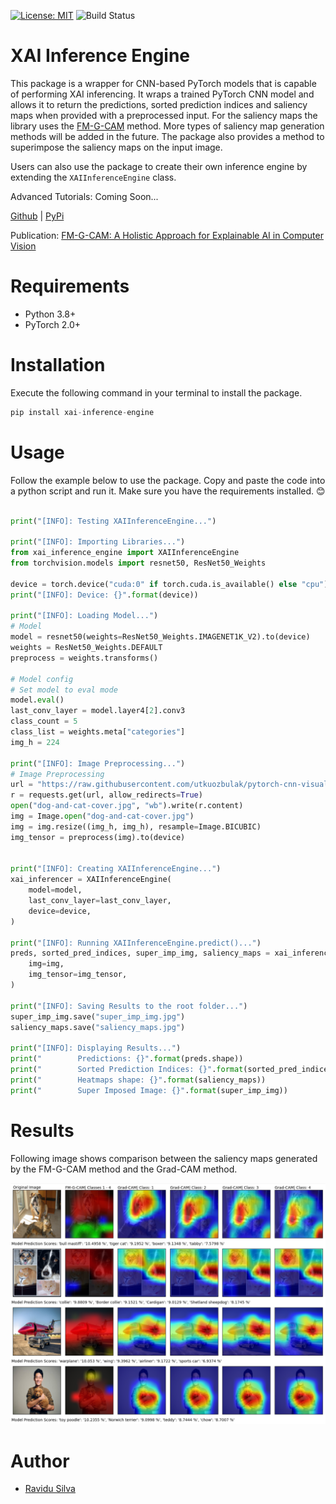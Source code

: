 [![License: MIT](https://img.shields.io/badge/License-MIT-yellow.svg)](https://opensource.org/licenses/MIT)
![Build Status](https://github.com/SuienS/xai-inference-engine/workflows/Tests/badge.svg)


# XAI Inference Engine
This package is a wrapper for CNN-based PyTorch models that is capable of performing XAI inferencing. It wraps a trained PyTorch CNN model and allows it to return the predictions, sorted prediction indices and saliency maps when provided with a preprocessed input. For the saliency maps the library uses the [FM-G-CAM](https://pypi.org/project/xai-inference-engine/) method. More types of saliency map generation methods will be added in the future. The package also provides a method to superimpose the saliency maps on the input image.

Users can also use the package to create their own inference engine by extending the `XAIInferenceEngine` class.

Advanced Tutorials: Coming Soon...

[Github](https://github.com/SuienS/xai-inference-engine) | [PyPi](https://pypi.org/project/xai-inference-engine/)

Publication: [FM-G-CAM: A Holistic Approach for Explainable AI in Computer Vision](https://doi.org/10.48550/arXiv.2312.05975)

# Requirements
- Python 3.8+
- PyTorch 2.0+


# Installation
Execute the following command in your terminal to install the package.
```python
pip install xai-inference-engine
```

# Usage
Follow the example below to use the package. Copy and paste the code into a python script and run it. Make sure you have the requirements installed. 😊

```python

print("[INFO]: Testing XAIInferenceEngine...")

print("[INFO]: Importing Libraries...")
from xai_inference_engine import XAIInferenceEngine
from torchvision.models import resnet50, ResNet50_Weights

device = torch.device("cuda:0" if torch.cuda.is_available() else "cpu")
print("[INFO]: Device: {}".format(device))

print("[INFO]: Loading Model...")
# Model
model = resnet50(weights=ResNet50_Weights.IMAGENET1K_V2).to(device)
weights = ResNet50_Weights.DEFAULT
preprocess = weights.transforms()

# Model config
# Set model to eval mode
model.eval()
last_conv_layer = model.layer4[2].conv3
class_count = 5
class_list = weights.meta["categories"]
img_h = 224

print("[INFO]: Image Preprocessing...")
# Image Preprocessing
url = "https://raw.githubusercontent.com/utkuozbulak/pytorch-cnn-visualizations/master/input_images/cat_dog.png"
r = requests.get(url, allow_redirects=True)
open("dog-and-cat-cover.jpg", "wb").write(r.content)
img = Image.open("dog-and-cat-cover.jpg")
img = img.resize((img_h, img_h), resample=Image.BICUBIC)
img_tensor = preprocess(img).to(device)


print("[INFO]: Creating XAIInferenceEngine...")
xai_inferencer = XAIInferenceEngine(
    model=model,
    last_conv_layer=last_conv_layer,
    device=device,
)

print("[INFO]: Running XAIInferenceEngine.predict()...")
preds, sorted_pred_indices, super_imp_img, saliency_maps = xai_inferencer.predict(
    img=img,
    img_tensor=img_tensor,
)

print("[INFO]: Saving Results to the root folder...")
super_imp_img.save("super_imp_img.jpg")
saliency_maps.save("saliency_maps.jpg")

print("[INFO]: Displaying Results...")
print("        Predictions: {}".format(preds.shape))
print("        Sorted Prediction Indices: {}".format(sorted_pred_indices.cpu().numpy()[:10]))
print("        Heatmaps shape: {}".format(saliency_maps))
print("        Super Imposed Image: {}".format(super_imp_img))

```
# Results
Following image shows comparison between the saliency maps generated by the FM-G-CAM method and the Grad-CAM method.

![FM-G-CAM Comparison with Grad-CAM](https://raw.githubusercontent.com/SuienS/xai-inference-engine/main/tests/fmgcam_vs_gradcam.png)

# Author
- [Ravidu Silva](https://www.linkedin.com/in/ravidu-silva/)
